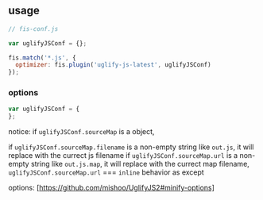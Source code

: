 ## usage

```js
// fis-conf.js

var uglifyJSConf = {};

fis.match('*.js', {
  optimizer: fis.plugin('uglify-js-latest', uglifyJSConf)
});
```

### options

```js
var uglifyJSConf = {
};
```

notice:
if `uglifyJSConf.sourceMap` is a object,

if `uglifyJSConf.sourceMap.filename` is a non-empty string like `out.js`, it will replace with the currect js filename
if `uglifyJSConf.sourceMap.url` is a non-empty string like `out.js.map`, it will replace with the currect map filename,
`uglifyJSConf.sourceMap.url` === `inline` behavior as except

options: [https://github.com/mishoo/UglifyJS2#minify-options]

